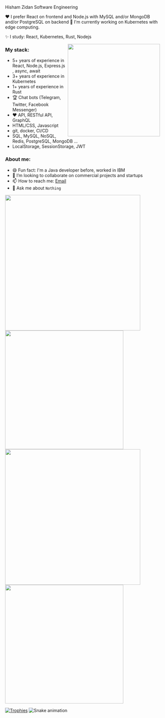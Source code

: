 Hisham Zidan
Software Engineering

❤️ I prefer React on frontend and Node.js with MySQL and/or MongoDB and/or PostgreSQL on backend
🤔 I'm currently working on Kubernetes with edge computing.

✨ I study: React, Kubernetes, Rust, Nodejs

<img align="right" src="https://octodex.github.com/images/welcometocat.png" width="300">

### My stack:
- 5+ years of experience in React, Node.js, Express.js , async, await
- 3+ years of experience in Kubernetes
- 1+ years of experience in Rust
- 🏆 Chat bots (Telegram, Twitter, Facebook Messenger)
- ❤️ API, RESTful API, GraphQL
- HTML/CSS, Javascript
- git, docker, CI/CD
- SQL, MySQL, NoSQL, Redis, PostgreSQL, MongoDB ...
- LocalStorage, SessionStorage, JWT

### About me:
- 😄 Fun fact: I'm a Java developer before, worked in IBM
- 🔭 I’m looking to collaborate on commercial projects and startups
- 📫 How to reach me: [Email]()
- 💬 Ask me about `Nothing`
<div>
  <img width="440px" src="https://github-readme-stats.vercel.app/api?username=hishamsd&show_icons=true&theme=onedark">
  <img width="385px" src="https://github-readme-stats.anuraghazra1.vercel.app/api/top-langs/?username=hishamsd&layout=compact&theme=onedark" />
  <img width="440px" src="https://github-readme-activity-graph.vercel.app/graph?username=hishamsd&theme=github">
  <img width="385px" src="https://github-readme-streak-stats.herokuapp.com/?user=hishamsd&theme=onedark" />
</div>

[![Trophies](https://github-profile-trophy.vercel.app/?username=hishamsd&theme=onedark)](https://github.com/ryo-ma/github-profile-trophy)
![Snake animation](https://raw.githubusercontent.com/hishamsd/hishamsd/output/github-contribution-grid-snake-dark.svg)

